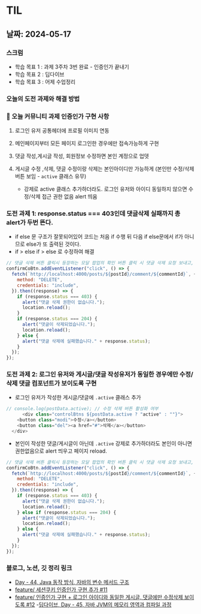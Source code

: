 # TIL

## 날짜: 2024-05-17

### 스크럼

- 학습 목표 1 : 과제 3주차 3번 완료 - 인증인가 끝내기
- 학습 목표 2 : 딥다이브
- 학습 목표 3 : 어제 수업정리

### 오늘의 도전 과제와 해결 방법

### 🔆 오늘 커뮤니티 과제 인증인가 구현 사항

1. 로그인 유저 공통헤더에 프로필 이미지 연동
1. 메인페이지부터 모든 페이지 로그인한 경우에만 접속가능하게 구현
1. 댓글 작성,게시글 작성, 회원정보 수정하면 본인 계정으로 업뎃
1. 게시글 수정 ,삭제, 댓글 수정이랑 삭제는 본인아이디만 가능하게 (본인만 수정/삭제 버튼 보임 - `active` 클래스 유무)

   - 강제로 active 클래스 추가하더라도. 로그인 유저와 아이디 동일하지 않으면 수정/삭제 접근 권한 없음 alert 띄움

### 도전 과제 1: response.status === 403인데 댓글삭제 실패까지 총 alert가 두번 뜬다.

- if else 문 구조가 잘못되어있어 코드는 처음 if 수행 뒤 다음 if else문에서 if가 아니므로 else가 또 출력된 것이다.
- if > else if > else 로 수정하여 해결

```javascript
// 댓글 삭제 버튼 클릭시 등장하는 모달 팝업의 확인 버튼 클릭 시 댓글 삭제 요청 보내고, 삭제 성공 시 새로고침
confirmCoBtn.addEventListener("click", () => {
  fetch(`http://localhost:4000/posts/${postId}/comment/${commentId}`, {
    method: "DELETE",
    credentials: "include",
  }).then((response) => {
    if (response.status === 403) {
      alert("댓글 삭제 권한이 없습니다.");
      location.reload();
    }
    if (response.status === 204) {
      alert("댓글이 삭제되었습니다.");
      location.reload();
    } else {
      alert("댓글 삭제에 실패했습니다." + response.status);
    }
  });
});
```

### 도전 과제 2: 로그인 유저와 게시글/댓글 작성유저가 동일한 경우에만 수정/삭제 댓글 컴포넌트가 보이도록 구현

- 로그인 유저가 작성한 게시글/댓글에 `.active` 클래스 추가

```javascript
// console.log(postData.active); // 수정 삭제 버튼 활성화 여부
      <div class="controlBtns ${postData.active ? "active" : ""}">
    <button class="modi">수정</a></button>
    <button class="del"><a href="#">삭제</a></button>
  </div>
```

- 본인이 작성한 댓글/게시글이 아닌데 `.active` 강제로 추가하더라도 본인이 아니면 권한없음으로 alert 띄우고 페이지 reload.

```javascript
// 댓글 삭제 버튼 클릭시 등장하는 모달 팝업의 확인 버튼 클릭 시 댓글 삭제 요청 보내고, 삭제 성공 시 새로고침
confirmCoBtn.addEventListener("click", () => {
  fetch(`http://localhost:4000/posts/${postId}/comment/${commentId}`, {
    method: "DELETE",
    credentials: "include",
  }).then((response) => {
    if (response.status === 403) {
      alert("댓글 삭제 권한이 없습니다.");
      location.reload();
    } else if (response.status === 204) {
      alert("댓글이 삭제되었습니다.");
      location.reload();
    } else {
      alert("댓글 삭제에 실패했습니다." + response.status);
    }
  });
});
```

### 블로그, 노션, 깃 정리 링크

- [Day - 44, Java 동작 방식, 자바의 변수 메서드 구조](https://sen2y-it.tistory.com/32)
- [feature/ 세션쿠키 인증인가 구현 추가 #11](https://github.com/100-hours-a-week/5-seny-park-community/pull/11)
- [feature/ 인증인가 구현 + 로그인 아이디와 동일한 게시글, 댓글에만 수정삭제 보이도록 #12](https://github.com/100-hours-a-week/5-seny-park-community/pull/12) -[딥다이브, Day - 45, 자바 JVM의 메모리 영역과 컴파일 과정](https://sen2y-it.tistory.com/34)

